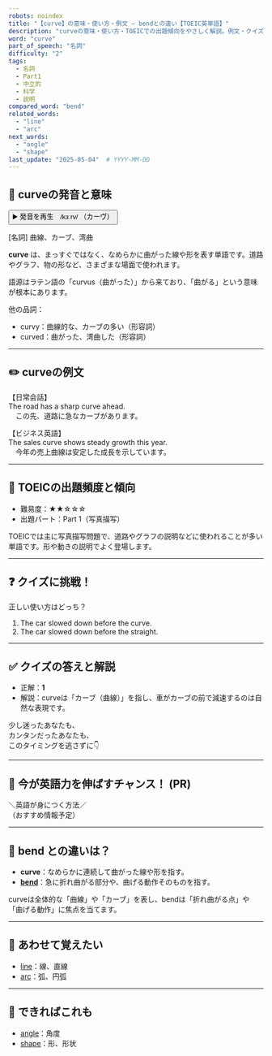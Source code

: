 ```yaml
---
robots: noindex
title: "【curve】の意味・使い方・例文 ― bendとの違い【TOEIC英単語】"
description: "curveの意味・使い方・TOEICでの出題傾向をやさしく解説。例文・クイズ付きでbendとの違いもわかりやすく学べます。"
word: "curve"
part_of_speech: "名詞"
difficulty: "2"
tags:
  - 名詞
  - Part1
  - 中立的
  - 科学
  - 説明
compared_word: "bend"
related_words:
  - "line"
  - "arc"
next_words:
  - "angle"
  - "shape"
last_update: "2025-05-04"  # YYYY-MM-DD
---
```


## 🔰 curveの発音と意味

<button class="play-audio" onclick="playTTS('curve')">
  <span class="play-audio-main">
    ▶️ 発音を再生　/kɜːrv/
  </span>
  <span class="play-audio-sub">
    （カーヴ）
  </span>
</button>

[名詞] 曲線、カーブ、湾曲

**curve** は、まっすぐではなく、なめらかに曲がった線や形を表す単語です。道路やグラフ、物の形など、さまざまな場面で使われます。

語源はラテン語の「curvus（曲がった）」から来ており、「曲がる」という意味が根本にあります。

他の品詞：  
- curvy：曲線的な、カーブの多い（形容詞）
- curved：曲がった、湾曲した（形容詞）

---

## ✏️ curveの例文

【日常会話】  
The road has a sharp curve ahead.  
　この先、道路に急なカーブがあります。

【ビジネス英語】  
The sales curve shows steady growth this year.  
　今年の売上曲線は安定した成長を示しています。

---

## 🎯 TOEICの出題頻度と傾向

- 難易度：★★☆☆☆
- 出題パート：Part 1（写真描写）

TOEICでは主に写真描写問題で、道路やグラフの説明などに使われることが多い単語です。形や動きの説明でよく登場します。

---

## ❓ クイズに挑戦！

正しい使い方はどっち？

1. The car slowed down before the curve.  
2. The car slowed down before the straight.

---

## ✅ クイズの答えと解説

- 正解：**1**
- 解説：curveは「カーブ（曲線）」を指し、車がカーブの前で減速するのは自然な表現です。

少し迷ったあなたも、  
カンタンだったあなたも、  
このタイミングを逃さずに👇️

---

## 🚀 今が英語力を伸ばすチャンス！ (PR)

<div class="info-center">
＼英語が身につく方法／<br>  
（おすすめ情報予定）
</div>

---

## 🤔  bend との違いは？

- **curve**：なめらかに連続して曲がった線や形を指す。
- **[bend](/word/bend)**：急に折れ曲がる部分や、曲げる動作そのものを指す。

curveは全体的な「曲線」や「カーブ」を表し、bendは「折れ曲がる点」や「曲げる動作」に焦点を当てます。

---

## 🧩 あわせて覚えたい

- [line](/word/line)：線、直線
- [arc](/word/arc)：弧、円弧

---

## 📖 できればこれも

- [angle](/word/angle)：角度
- [shape](/word/shape)：形、形状

<!-- cvid: aid09_bid00 -->
